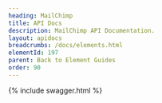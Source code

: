```yaml
---
heading: MailChimp
title: API Docs
description: MailChimp API Documentation.
layout: apidocs
breadcrumbs: /docs/elements.html
elementId: 197
parent: Back to Element Guides
order: 90
---
```


{% include swagger.html %}
